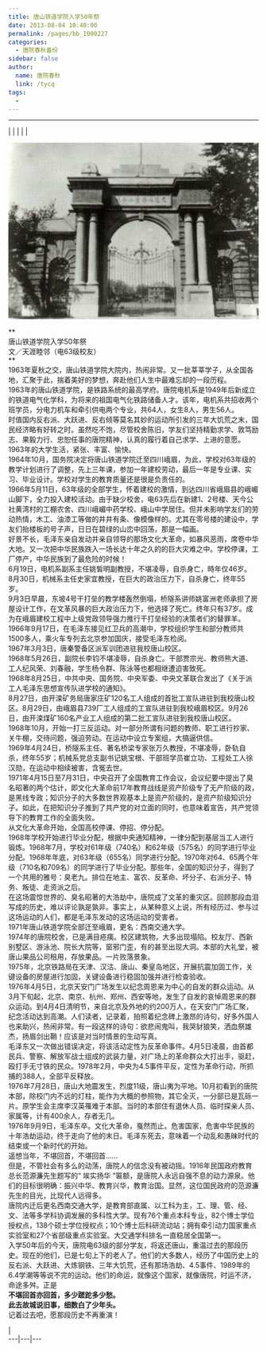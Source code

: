 ```yaml
---
title: 唐山铁道学院入学50年祭
date: 2013-08-04 10:40:00
permalink: /pages/bb_1000227
categories: 
  - 唐院春秋备份
sidebar: false
author: 
  name: 唐院春秋
  link: /tycq
tags: 
  - 
---
```


* * *

  
|  |  |  |  |

![](/pic/img.bimg.126.net_photo_UK2yLIkrf7m1it61oTc_nw==_1453536779734980769.jpg)

**  
唐山铁道学院入学50年祭  
文／天涯睦邻（电63级校友）  
**  
1963年夏秋之交，唐山铁道学院大院内，热闹非常。又一批莘莘学子，从全国各地，汇聚于此，揣着美好的梦想，奔赴他们人生中最难忘却的一段历程。  
1963年的唐山铁道学院，是铁路系统的最高学府。唐院电机系是1949年后新成立的铁道电气化学科，为将来的祖国电气化铁路储备人才。该年，电机系共招收两个班学员，分电力机车和牵引供电两个专业，共64人，女生8人，男生56人。  
时值国内反右派、大跃进、反右倾等莫名其妙的运动所引发的三年大饥荒之末，国民经济略有好转之时。虽然吃不饱，尽管校舍陈旧，学友们坚持精勤求学、敦笃励志、果毅力行、忠恕任事的唐院精神，认真的履行着自己求学、上进的意愿。1963年的大学生活，紧张、丰富、愉快。  
1964年10月，国务院决定将唐山铁道学院迁至四川峨眉，为此，学校对63年级的教学计划进行了调整，先上三年课，参加一年建校劳动，最后一年是专业课、实习、毕业设计。学校对学生的教育质量还是很是负责任的。  
1966年5月11日，63年级的全部学生，怀着建校的激情，到达四川省峨眉县的峨嵋山脚下，全力投入建校活动。由于缺少校舍，电63先后在新建1、2号楼、天今公社黄湾村的工棚农舍、四川峨嵋中药学校、峨山中学居住。但并未影响学友们的劳动热情，木工、油漆工等做的井井有条、像模像样的。尤其在零号楼的建设中，学友们抬楼板的号子声，日日在碧绿的山峦中回荡，那是一幅画。  
好景不长，毛泽东亲自发动并亲自领导的那场文化大革命，如暴风恶雨，席卷中华大地。又一次把中华民族跌入一场长达十年之久的的巨大灾难之中。学校停课，工厂停产，中华民族到了最危险的时候！  
6月19日，电机系副系主任姚皙明副教授，不堪凌辱，自杀身亡，時年仅46岁。  
8月30日，机械系主任史家宜教授，在巨大的政治压力下，自杀身亡，终年55岁。  
9月3日早晨，东坡4号干打垒的教学楼轰然倒塌，桥隧系讲师姚富洲老师承担了房屋设计工作，在文革风暴的巨大政治压力下，他选择了死亡。终年只有37岁。成为在峨眉建校工程中上级党政领导强力推行干打垒经验的决策者们的替罪羊。  
1966年9月17日，在毛泽东接见红卫兵的高潮中，学校组织学生和部分教师共1500多人，乘火车专列去北京参加国庆，接受毛泽东检阅。  
1967年3月3日，唐秦警备区派军训团进驻我校唐山校区。  
1968年5月26日，副院长李钧不堪凌辱，自杀身亡。干部贾宗光、教师熊大道、工人纪风荣、刘春融，学生杨令群、陈泳等也都相继遭迫害致死。  
1968年8月25日，中共中央、国务院、中央军委、中央文革联合发出了《关于派工人毛泽东思想宣传队进学校的通知》。  
8月27日，由开滦矿务局唐家庄矿120名工人组成的首批工宣队进驻到我校唐山校区。8月29日，由峨眉县739厂工人组成的工宣队进驻到我校峨眉校区。9月26日，由开滦煤矿160名产业工人组成的第二批工宣队进驻到我校唐山校区。  
1968年10月，开始一打三反运动。对一部分所谓有问题的教师、职工进行抄家、关牛棚，交待问题，强迫劳动。在运动中设立专案组，大搞逼供信。  
1969年4月24日，桥隧系主任、著名桥梁专家张万久教授，不堪凌辱，卧轨自杀，终年55岁；机械系党总支副书记姚宝根、干部班学员崔立功、工程处工人徐汉勋，在运动中相续被害，含冤去世。  
1971年4月15日至7月31日，中央召开了全国教育工作会议，会议纪要中提出了臭名昭著的两个估计，即文化大革命前17年教育战线是资产阶级专了无产阶级的政，是黑线专政；知识分子的大多数世界观基本上是资产阶级的，是资产阶级知识分子。如此，在把知识分子推到了共产党的对立面的同时，也意味着宣告，共产党领导下的教育工作的全面失败。  
从文化大革命开始，全国高校停课、停招、停分配。  
1968年学校开始进行毕业分配，根据中央通知精神，一律分配到基层当工人进行锻炼。1968年7月，学校对61年级（740名）和62年级（575名）的同学进行毕业分配。1968年年底，对63年级（655名）同学进行分配。1970年对64、65两个年级（710名和709名）的同学进行了毕业分配。那些年，全国的知识分子，得到了一个共用的雅号：臭老九。排位在地主、富农、反革命、坏分子、右派分子、特务、叛徒、走资派之后。  
在这场震惊世界的、臭名昭著的大浩劫中，唐院成了文革的重灾区。回顾那段血泪写成的历史，难以评论孰是孰非。事实上，从某种意义上说，所有经历过、参与过这场运动的人们，都是毛泽东发动的这场运动的受害者。  
1971年唐山铁道学院全部迁至峨眉，更名：西南交通大学。  
1974年的唐院校舍，已是满目疮痍。校区建筑物，大多出现塌陷。校友厅、西新别墅区、游泳池、院长大院等，窗邪门歪，有的甚至出现大洞。本部的大礼堂，被唐山果品公司租用，存放果品。一片败落景象。  
1975年，北京铁路局在天津、汉沽、唐山、秦皇岛地区，开展抗震加固工作，关键设备的房屋进行加固，关键设备进行稳固加强并进行检查验收。  
1976年4月5日，北京天安门广场发生以纪念周恩来为中心的自发的群众运动。从3月下旬起，北京、南京、杭州、郑州、西安等地，发生了自发的哀悼周恩来的群众运动。到4月4日清明节，来自北京及外地的约200万人，在天安门广场汇聚，纪念活动达到高潮。人们读者，记录着，拍照着纪念碑上激昂的诗句，好多外国人也来助兴，热闹非常。有一段这样的诗句：欲悲闹鬼叫，我哭豺狼笑，洒血祭雄杰，扬眉剑出鞘！应该是对当时情景的生动写真。  
毛泽东又一次做出错误决定，将该活动定性为反革命事件。4月5日凌晨，由首都民兵、警察、解放军战士组成的武装力量，对广场上的革命群众大打出手，驱赶，殴打手无寸铁的民众。1978年2月，中央为4.5事件平反，定性为革命行动，所抓捕的388人，全部平反释放。  
1976年7月28日，唐山大地震发生，烈度11级，唐山夷为平地。10月初看到的唐院本部，除校门内不远的灯柱，能作为大概的参照物，其它全灭，一分部已是瓦砾一片。原学生会主席李汉英罹难于本部。当时的本部住有退休人员、临时探亲人员、家属等，计有400余人，存者无几。  
1976年9月9日，毛泽东卒。文化大革命，戛然而止。危害国家，危害中华民族的十年浩劫运动，终于走向了他的末日。毛泽东死去，意味着一个动乱和愚昧时代的结束或一个新时代的开始。  
遥想当年，不堪回首，不堪回首……  
但是，不管社会有多么的动荡，唐院人的信念没有被动摇。1916年民国政府教育总长范源濂先生题写的“ 竢实扬华
”匾额，是唐院人永远自强不息的动力源泉。他们的目标很明确：振兴中华、教育兴华，教育治国。显然，这位国民政府的范源濂先生的目光，比现代人远得多。  
唐院内迁后更名西南交通大学，是教育部直属、以工科为主，工、理、管、经、文、法等多学科协调发展的多科性大学。现有76个重点本科专业，82个博士学位授权点，138个硕士学位授权点；10个博士后科研流动站；拥有牵引动力国家重点实验室和27个省部级重点实验室。大交通学科排名一直稳居全国第一。  
入学50年后的今天，唐院电63级的部分学友，将返还唐山，重温过去的那段历史。现在的他们，已是七旬上下的老人了。他们的大多数人，经历了中国历史上的反右派、大跃进、大炼钢铁、三年大饥荒，还有那场浩劫、4.5事件、1989年的6.4学潮等等说不完的运动。他们的命运，就像这个国家，就像唐院，时运不济，命途多舛。正是  
 **不堪回首亦回首，多少蹉跎多少愁。  
此去故城说旧事，细数白了少年头。**  
记着过去吧，愿那段历史不再重演！  
  
  
  
|  
---|---|---